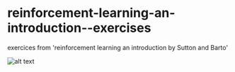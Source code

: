 # reinforcement-learning-an-introduction--exercises
exercices from 'reinforcement learning an introduction by Sutton and Barto'

![alt text](https://j.gifs.com/gZ61V6.gif)
